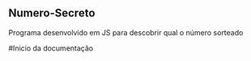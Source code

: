 ## Numero-Secreto
Programa desenvolvido em JS para descobrir qual o número sorteado  

#Inicio da documentação
